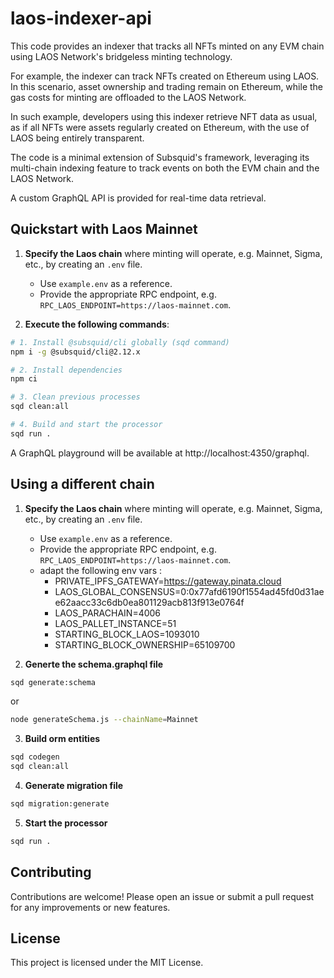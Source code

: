 # laos-indexer-api

This code provides an indexer that tracks all NFTs minted on any EVM chain using LAOS Network's bridgeless minting technology.

For example, the indexer can track NFTs created on Ethereum using LAOS. In this scenario, asset ownership and trading remain on Ethereum, while the gas costs for minting are offloaded to the LAOS Network.

In such example, developers using this indexer retrieve NFT data as usual, as if all NFTs were assets regularly created on Ethereum, 
with the use of LAOS being entirely transparent.

The code is a minimal extension of Subsquid's framework, leveraging its multi-chain indexing feature to track events on both the EVM chain and the LAOS Network.

A custom GraphQL API is provided for real-time data retrieval.

## Quickstart with Laos Mainnet

1. **Specify the Laos chain** where minting will operate, e.g. Mainnet, Sigma, etc., by creating an `.env` file.
   - Use `example.env` as a reference.
   - Provide the appropriate RPC endpoint, e.g. `RPC_LAOS_ENDPOINT=https://laos-mainnet.com`.

2. **Execute the following commands**:

```bash
# 1. Install @subsquid/cli globally (sqd command)
npm i -g @subsquid/cli@2.12.x

# 2. Install dependencies
npm ci

# 3. Clean previous processes
sqd clean:all

# 4. Build and start the processor
sqd run .
```

A GraphQL playground will be available at http://localhost:4350/graphql.


## Using a different chain

1. **Specify the Laos chain** where minting will operate, e.g. Mainnet, Sigma, etc., by creating an `.env` file.
   - Use `example.env` as a reference.
   - Provide the appropriate RPC endpoint, e.g. `RPC_LAOS_ENDPOINT=https://laos-mainnet.com`.
   - adapt the following env vars :
     - PRIVATE_IPFS_GATEWAY=https://gateway.pinata.cloud
     - LAOS_GLOBAL_CONSENSUS=0:0x77afd6190f1554ad45fd0d31aee62aacc33c6db0ea801129acb813f913e0764f
     - LAOS_PARACHAIN=4006
     - LAOS_PALLET_INSTANCE=51
     - STARTING_BLOCK_LAOS=1093010
     - STARTING_BLOCK_OWNERSHIP=65109700

2. **Generte the schema.graphql file**

```bash
sqd generate:schema
```
or
```bash
node generateSchema.js --chainName=Mainnet
```

3. **Build orm entities**

```bash
sqd codegen
sqd clean:all
```


4. **Generate migration file**

```bash
sqd migration:generate
```

5. **Start the processor**


```bash
sqd run .
```









## Contributing

Contributions are welcome! Please open an issue or submit a pull request for any improvements or new features.

## License
This project is licensed under the MIT License. 